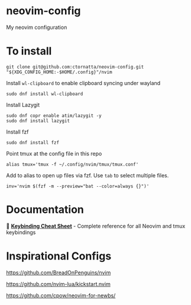 # neovim-config
My neovim configuration

# To install

```shell
git clone git@github.com:ctornatta/neovim-config.git "${XDG_CONFIG_HOME:-$HOME/.config}"/nvim
```

Install `wl-clipboard` to enable clipboard syncing under wayland
```shell
sudo dnf install wl-clipboard
```

Install Lazygit
```shell
sudo dnf copr enable atim/lazygit -y
sudo dnf install lazygit
```

Install fzf
```shell
sudo dnf install fzf
```

Point tmux at the config file in this repo
```shell
alias tmux='tmux -f ~/.config/nvim/tmux/tmux.conf'
```

Add to alias to open up files via fzf. Use `tab` to select multiple files.
```shell
inv='nvim $(fzf -m --preview="bat --color=always {}")'
```

# Documentation

📖 **[Keybinding Cheat Sheet](docs/README.md)** - Complete reference for all Neovim and tmux keybindings

# Inspirational Configs

https://github.com/BreadOnPenguins/nvim

https://github.com/nvim-lua/kickstart.nvim

https://github.com/cpow/neovim-for-newbs/

